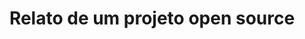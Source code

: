 ---
layout: post
title:  "Relato de um projeto open source"
published:   15-12-2015
categories: blog
description: Estudos em cenários reais, ajudando o próximo, desfrutando do open source.
image:   "/assets/images/artigo-relato.jpeg"
url: https://medium.com/@andersoonfront/relato-de-uma-projeto-open-source-925ab40098e8#.473fhllng
---
